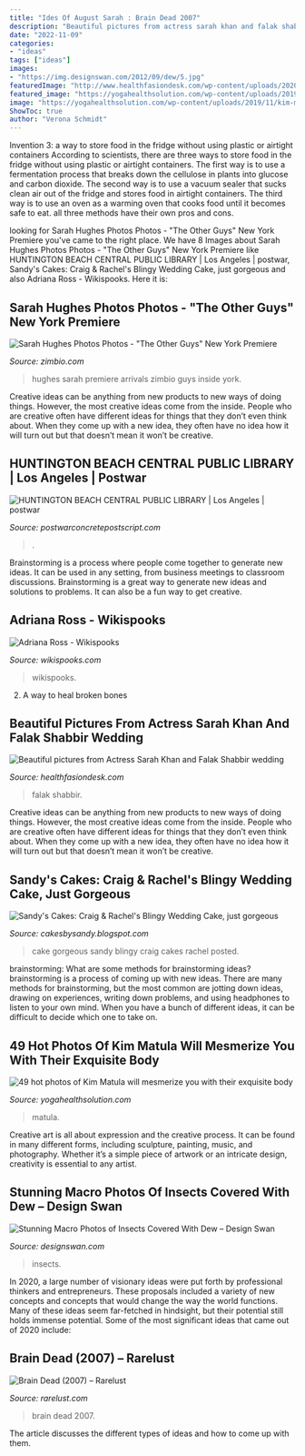 ```yaml
---
title: "Ides Of August Sarah : Brain Dead 2007"
description: "Beautiful pictures from actress sarah khan and falak shabbir wedding"
date: "2022-11-09"
categories:
- "ideas"
tags: ["ideas"]
images:
- "https://img.designswan.com/2012/09/dew/5.jpg"
featuredImage: "http://www.healthfasiondesk.com/wp-content/uploads/2020/07/110749675_3438566472828219_2286093223919229572_o.jpg"
featured_image: "https://yogahealthsolution.com/wp-content/uploads/2019/11/kim-matula-facts_6068_20_feet-768x1177.jpg"
image: "https://yogahealthsolution.com/wp-content/uploads/2019/11/kim-matula-facts_6068_20_feet-768x1177.jpg"
ShowToc: true
author: "Verona Schmidt"
---
```



Invention 3: a way to store food in the fridge without using plastic or airtight containers
According to scientists, there are three ways to store food in the fridge without using plastic or airtight containers. The first way is to use a fermentation process that breaks down the cellulose in plants into glucose and carbon dioxide. The second way is to use a vacuum sealer that sucks clean air out of the fridge and stores food in airtight containers. The third way is to use an oven as a warming oven that cooks food until it becomes safe to eat. all three methods have their own pros and cons.

	

		
looking for Sarah Hughes Photos Photos - &quot;The Other Guys&quot; New York Premiere you've came to the right place. We have 8 Images about Sarah Hughes Photos Photos - &quot;The Other Guys&quot; New York Premiere like HUNTINGTON BEACH CENTRAL PUBLIC LIBRARY | Los Angeles | postwar, Sandy&#039;s Cakes: Craig &amp; Rachel&#039;s Blingy Wedding Cake, just gorgeous and also Adriana Ross - Wikispooks. Here it is:
		
    
## Sarah Hughes Photos Photos - &quot;The Other Guys&quot; New York Premiere

<img loading=lazy src="http://www2.pictures.zimbio.com/gi/Other+Guys+New+York+Premiere+Inside+Arrivals+rq4Nk6Ac-Nwx.jpg" onerror="this.onerror=null;this.src='https://tse1.mm.bing.net/th?id=OIP.V6XMk-QkTCp0sj0CHd5OowHaLJ&amp;pid=15.1';" alt="Sarah Hughes Photos Photos - &quot;The Other Guys&quot; New York Premiere">

_Source: zimbio.com_

>hughes sarah premiere arrivals zimbio guys inside york. 

	

Creative ideas can be anything from new products to new ways of doing things. However, the most creative ideas come from the inside. People who are creative often have different ideas for things that they don’t even think about. When they come up with a new idea, they often have no idea how it will turn out but that doesn’t mean it won’t be creative.

    
## HUNTINGTON BEACH CENTRAL PUBLIC LIBRARY | Los Angeles | Postwar

<img loading=lazy src="https://www.postwarconcretepostscript.com/wp-content/uploads/2014/04/Los-Angeles_20140412-Huntington-Beach-Library-0001-edit.jpg" onerror="this.onerror=null;this.src='https://tse2.mm.bing.net/th?id=OIP.eHsmcoTO7XvIkAooeOWioAHaLH&amp;pid=15.1';" alt="HUNTINGTON BEACH CENTRAL PUBLIC LIBRARY | Los Angeles | postwar">

_Source: postwarconcretepostscript.com_

>. 

	

Brainstorming is a process where people come together to generate new ideas. It can be used in any setting, from business meetings to classroom discussions. Brainstorming is a great way to generate new ideas and solutions to problems. It can also be a fun way to get creative.

    
## Adriana Ross - Wikispooks

<img loading=lazy src="https://www.wikispooks.com/w/images/thumb/0/01/Adriana_Ross_november_2019.jpg/540px-Adriana_Ross_november_2019.jpg" onerror="this.onerror=null;this.src='https://tse3.mm.bing.net/th?id=OIP.sSxU64tesbyaJ4A370h1awHaE7&amp;pid=15.1';" alt="Adriana Ross - Wikispooks">

_Source: wikispooks.com_

>wikispooks. 

	

2. A way to heal broken bones 

    
## Beautiful Pictures From Actress Sarah Khan And Falak Shabbir Wedding

<img loading=lazy src="http://www.healthfasiondesk.com/wp-content/uploads/2020/07/110749675_3438566472828219_2286093223919229572_o.jpg" onerror="this.onerror=null;this.src='https://tse4.mm.bing.net/th?id=OIP.JlIaLSmSx5JykkNuzWfZVQHaLH&amp;pid=15.1';" alt="Beautiful pictures from Actress Sarah Khan and Falak Shabbir wedding">

_Source: healthfasiondesk.com_

>falak shabbir. 

	

Creative ideas can be anything from new products to new ways of doing things. However, the most creative ideas come from the inside. People who are creative often have different ideas for things that they don’t even think about. When they come up with a new idea, they often have no idea how it will turn out but that doesn’t mean it won’t be creative.

    
## Sandy&#039;s Cakes: Craig &amp; Rachel&#039;s Blingy Wedding Cake, Just Gorgeous

<img loading=lazy src="http://2.bp.blogspot.com/-5HsuCM6vG5c/TbLhWwGl_MI/AAAAAAAACvw/jkcp4Oe5AGI/s1600/IMG_1749.JPG" onerror="this.onerror=null;this.src='https://tse1.mm.bing.net/th?id=OIP.V2jy0QpIZEkpz9Dey-cP6QHaLI&amp;pid=15.1';" alt="Sandy&#039;s Cakes: Craig &amp; Rachel&#039;s Blingy Wedding Cake, just gorgeous">

_Source: cakesbysandy.blogspot.com_

>cake gorgeous sandy blingy craig cakes rachel posted. 

	

brainstorming: What are some methods for brainstorming ideas?
brainstorming is a process of coming up with new ideas. There are many methods for brainstorming, but the most common are jotting down ideas, drawing on experiences, writing down problems, and using headphones to listen to your own mind. When you have a bunch of different ideas, it can be difficult to decide which one to take on.

    
## 49 Hot Photos Of Kim Matula Will Mesmerize You With Their Exquisite Body

<img loading=lazy src="https://yogahealthsolution.com/wp-content/uploads/2019/11/kim-matula-facts_6068_20_feet-768x1177.jpg" onerror="this.onerror=null;this.src='https://tse2.mm.bing.net/th?id=OIP.wMzt3exoVpoOj2BvEVLvkgHaLW&amp;pid=15.1';" alt="49 hot photos of Kim Matula will mesmerize you with their exquisite body">

_Source: yogahealthsolution.com_

>matula. 

	

Creative art is all about expression and the creative process. It can be found in many different forms, including sculpture, painting, music, and photography. Whether it’s a simple piece of artwork or an intricate design, creativity is essential to any artist.

    
## Stunning Macro Photos Of Insects Covered With Dew – Design Swan

<img loading=lazy src="https://img.designswan.com/2012/09/dew/5.jpg" onerror="this.onerror=null;this.src='https://tse2.mm.bing.net/th?id=OIP.iIUmwQljpRpXQ4VLAWmYtgHaLH&amp;pid=15.1';" alt="Stunning Macro Photos of Insects Covered With Dew – Design Swan">

_Source: designswan.com_

>insects. 

	

In 2020, a large number of visionary ideas were put forth by professional thinkers and entrepreneurs. These proposals included a variety of new concepts and concepts that would change the way the world functions. Many of these ideas seem far-fetched in hindsight, but their potential still holds immense potential. Some of the most significant ideas that came out of 2020 include: 

    
## Brain Dead (2007) – Rarelust

<img loading=lazy src="http://s6.dpic.me/01828/yoa52axxsyhg_o/brain_dead_2007.jpg" onerror="this.onerror=null;this.src='https://tse2.mm.bing.net/th?id=OIP.go6a1lTjCGFx3NL2AfXEQgHaLd&amp;pid=15.1';" alt="Brain Dead (2007) – Rarelust">

_Source: rarelust.com_

>brain dead 2007. 

	

The article discusses the different types of ideas and how to come up with them.

